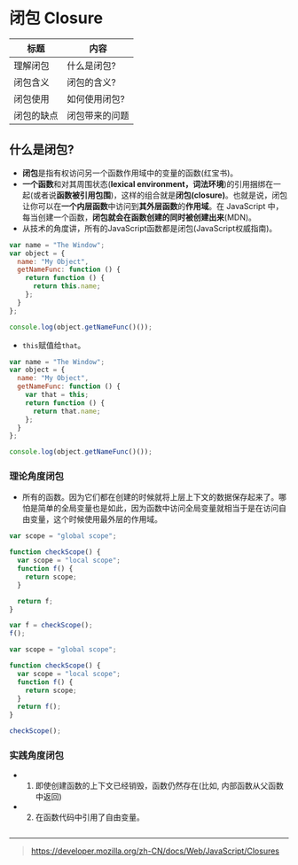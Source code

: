# 闭包 Closure

| 标题 | 内容 |
| --- | --- |
| 理解闭包 | 什么是闭包? |
| 闭包含义 | 闭包的含义? |
| 闭包使用 | 如何使用闭包? |
| 闭包的缺点 | 闭包带来的问题 |

## 什么是闭包?
- **闭包**是指有权访问另一个函数作用域中的变量的函数(红宝书)。
- **一个函数**和对其周围状态(**lexical environment，词法环境**)的引用捆绑在一起(或者说**函数被引用包围**)，这样的组合就是**闭包(closure)**。也就是说，闭包让你可以在**一个内层函数**中访问到**其外层函数**的**作用域**。在 JavaScript 中，每当创建一个函数，**闭包就会在函数创建的同时被创建出来**(MDN)。
- 从技术的角度讲，所有的JavaScript函数都是闭包(JavaScript权威指南)。

```javascript
var name = "The Window";
var object = {
  name: "My Object",
  getNameFunc: function () {
    return function () {
      return this.name;
    };
  }
};

console.log(object.getNameFunc()());
```

- `this`赋值给`that`。

```javascript
var name = "The Window";
var object = {
  name: "My Object",
  getNameFunc: function () {
    var that = this;
    return function () {
      return that.name;
    };
  }
};

console.log(object.getNameFunc()());
```

### 理论角度闭包

- 所有的函数。因为它们都在创建的时候就将上层上下文的数据保存起来了。哪怕是简单的全局变量也是如此，因为函数中访问全局变量就相当于是在访问自由变量，这个时候使用最外层的作用域。

```javascript
var scope = "global scope";

function checkScope() {
  var scope = "local scope";
  function f() {
    return scope;
  }

  return f;
}

var f = checkScope();
f();
```

```javascript
var scope = "global scope";

function checkScope() {
  var scope = "local scope";
  function f() {
    return scope;
  }
  return f();
}

checkScope();
```

### 实践角度闭包

- 1. 即使创建函数的上下文已经销毁，函数仍然存在(比如, 内部函数从父函数中返回)
- 2. 在函数代码中引用了自由变量。

```javascript
```

------

> https://developer.mozilla.org/zh-CN/docs/Web/JavaScript/Closures